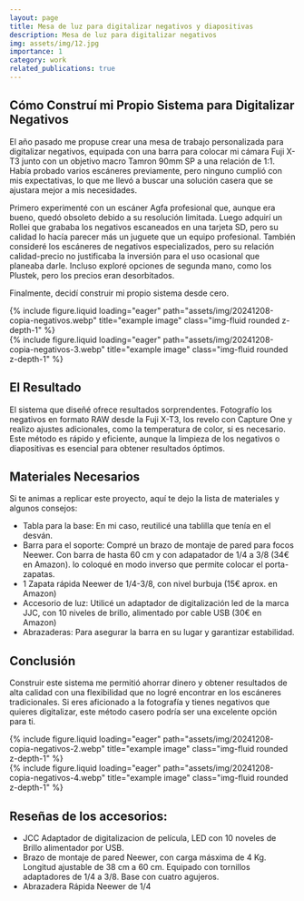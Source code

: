 ```yaml
---
layout: page
title: Mesa de luz para digitalizar negativos y diapositivas
description: Mesa de luz para digitalizar negativos
img: assets/img/12.jpg
importance: 1
category: work
related_publications: true
---
```


## Cómo Construí mi Propio Sistema para Digitalizar Negativos

El año pasado me propuse crear una mesa de trabajo personalizada para digitalizar negativos, equipada con una barra para colocar mi cámara Fuji X-T3 junto con un objetivo macro Tamron 90mm SP a una relación de 1:1. Había probado varios escáneres previamente, pero ninguno cumplió con mis expectativas, lo que me llevó a buscar una solución casera que se ajustara mejor a mis necesidades.

Primero experimenté con un escáner Agfa profesional que, aunque era bueno, quedó obsoleto debido a su resolución limitada. Luego adquirí un Rollei que grababa los negativos escaneados en una tarjeta SD, pero su calidad lo hacía parecer más un juguete que un equipo profesional. También consideré los escáneres de negativos especializados, pero su relación calidad-precio no justificaba la inversión para el uso ocasional que planeaba darle. Incluso exploré opciones de segunda mano, como los Plustek, pero los precios eran desorbitados.

Finalmente, decidí construir mi propio sistema desde cero.

<div class="row">
    <div class="col-sm mt-3 mt-md-0">
        {% include figure.liquid loading="eager" path="assets/img/20241208-copia-negativos.webp" title="example image" class="img-fluid rounded z-depth-1" %}
    </div>
    <div class="col-sm mt-3 mt-md-0">
        {% include figure.liquid loading="eager" path="assets/img/20241208-copia-negativos-3.webp" title="example image" class="img-fluid rounded z-depth-1" %}
    </div>
</div>


## El Resultado

El sistema que diseñé ofrece resultados sorprendentes. Fotografío los negativos en formato RAW desde la Fuji X-T3, los revelo con Capture One y realizo ajustes adicionales, como la temperatura de color, si es necesario. Este método es rápido y eficiente, aunque la limpieza de los negativos o diapositivas es esencial para obtener resultados óptimos.

## Materiales Necesarios

Si te animas a replicar este proyecto, aquí te dejo la lista de materiales y algunos consejos:

- Tabla para la base: En mi caso, reutilicé una tablilla que tenía en el desván.
- Barra para el soporte: Compré un brazo de montaje de pared para focos Neewer. Con barra de hasta 60 cm y con adapatador de 1/4 a 3/8 (34€ en Amazon). lo coloqué en modo inverso que permite colocar el porta-zapatas.
- 1 Zapata rápida Neewer de 1/4-3/8, con nivel burbuja (15€ aprox. en Amazon)
- Accesorio de luz: Utilicé un adaptador de digitalización led de la marca JJC, con 10 niveles de brillo, alimentado por cable USB (30€ en Amazon)
- Abrazaderas: Para asegurar la barra en su lugar y garantizar estabilidad.

## Conclusión

Construir este sistema me permitió ahorrar dinero y obtener resultados de alta calidad con una flexibilidad que no logré encontrar en los escáneres tradicionales. Si eres aficionado a la fotografía y tienes negativos que quieres digitalizar, este método casero podría ser una excelente opción para ti.



<div class="row">
    <div class="col-sm mt-3 mt-md-0">
        {% include figure.liquid loading="eager" path="assets/img/20241208-copia-negativos-2.webp" title="example image" class="img-fluid rounded z-depth-1" %}
    </div>
    <div class="col-sm mt-3 mt-md-0">
        {% include figure.liquid loading="eager" path="assets/img/20241208-copia-negativos-4.webp" title="example image" class="img-fluid rounded z-depth-1" %}
    </div>
</div>

## Reseñas de los accesorios:

- JCC Adaptador de digitalizacion de película, LED con 10 noveles de Brillo alimentador por USB.
- Brazo de montaje de pared Neewer, con carga másxima de 4 Kg. Longitud ajustable de 38 cm a 60 cm. Equipado con tornillos adaptadores de 1/4 a 3/8. Base con cuatro agujeros.
- Abrazadera Rápida Neewer de 1/4


